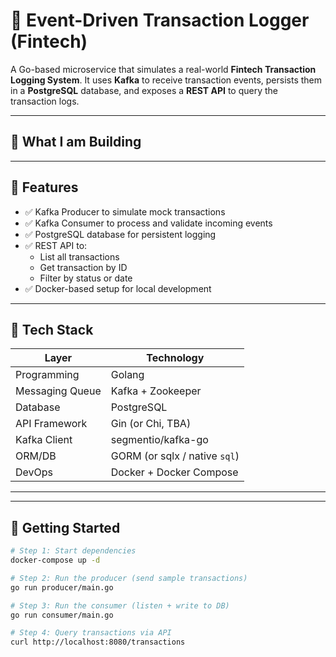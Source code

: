 # 🧾 Event-Driven Transaction Logger (Fintech)

A Go-based microservice that simulates a real-world **Fintech Transaction Logging System**. It uses **Kafka** to receive transaction events, persists them in a **PostgreSQL** database, and exposes a **REST API** to query the transaction logs.

---

## 🚀 What I am Building

---

## 🎯 Features

- ✅ Kafka Producer to simulate mock transactions
- ✅ Kafka Consumer to process and validate incoming events
- ✅ PostgreSQL database for persistent logging
- ✅ REST API to:
  - List all transactions
  - Get transaction by ID
  - Filter by status or date
- ✅ Docker-based setup for local development

---

## 🧰 Tech Stack

| Layer           | Technology                     |
|----------------|---------------------------------|
| Programming     | Golang                         |
| Messaging Queue | Kafka + Zookeeper              |
| Database        | PostgreSQL                     |
| API Framework   | Gin (or Chi, TBA)              |
| Kafka Client    | segmentio/kafka-go             |
| ORM/DB          | GORM (or sqlx / native `sql`)  |
| DevOps          | Docker + Docker Compose        |

---

---

## 🏃 Getting Started

```bash
# Step 1: Start dependencies
docker-compose up -d

# Step 2: Run the producer (send sample transactions)
go run producer/main.go

# Step 3: Run the consumer (listen + write to DB)
go run consumer/main.go

# Step 4: Query transactions via API
curl http://localhost:8080/transactions

